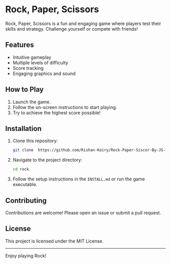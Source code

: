 # Rock, Paper, Scissors

Rock, Paper, Scissors is a fun and engaging game where players test their skills and strategy. Challenge yourself or compete with friends!

## Features

- Intuitive gameplay
- Multiple levels of difficulty
- Score tracking
- Engaging graphics and sound

## How to Play

1. Launch the game.
2. Follow the on-screen instructions to start playing.
3. Try to achieve the highest score possible!

## Installation

1. Clone this repository:
   ```bash
   git clone  https://github.com/Rishan-Koiry/Rock-Paper-Siscor-By-JS-html-css.git
   ```
2. Navigate to the project directory:
   ```bash
   cd rock
   ```
3. Follow the setup instructions in the `INSTALL.md` or run the game executable.

## Contributing

Contributions are welcome! Please open an issue or submit a pull request.

## License

This project is licensed under the MIT License.

---

Enjoy playing Rock!

